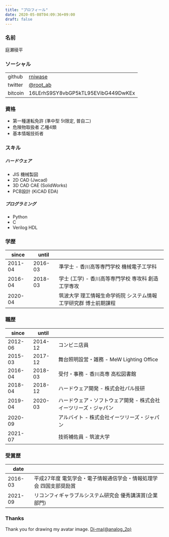 ```yaml
---
title: "プロフィール"
date: 2020-05-08T04:09:36+09:00
draft: false
---
```


### 名前  

庭瀬稜平  

### ソーシャル  
| | |
| --- | --- |
| github | [rniwase](https://github.com/rniwase) |
| twitter | [@root_ab](https://twitter.com/root_ab) |
| bitcoin | 16LErhS9SY8vbGP5kTL95EVibG449DwKEx |

### 資格  

- 第一種運転免許 (準中型 5t限定, 普自二)  
- 危険物取扱者 乙種4類  
- 基本情報技術者  

### スキル  

##### ハードウェア
- JIS 機械製図  
- 2D CAD (Jwcad)  
- 3D CAD CAE (SolidWorks)  
- PCB設計 (KiCAD EDA)  

##### プログラミング  
- Python  
- C  
- Verilog HDL  

### 学歴  
| since | until | |
| --- | --- | --- |
| 2011-04 | 2016-03 | 準学士 - 香川高等専門学校 機械電子工学科 |
| 2016-04 | 2018-03 | 学士 (工学) - 香川高等専門学校 専攻科 創造工学専攻 |
| 2020-04 | | 筑波大学 理工情報生命学術院 システム情報工学研究群 博士前期課程 |

### 職歴
| since | until | |
| --- | --- | --- |
| 2012-06 | 2014-12 | コンビニ店員 |
| 2015-03 | 2017-12 | 舞台照明設営・雑務 - MeW Lighting Office |
| 2016-04 | 2018-03 | 受付・事務 - 香川高専 高松図書館 |
| 2018-04 | 2018-12 | ハードウェア開発 - 株式会社パル技研 |
| 2019-04 | 2020-03 | ハードウェア・ソフトウェア開発 - 株式会社イーツリーズ・ジャパン |
| 2020-09 | | アルバイト - 株式会社イーツリーズ・ジャパン |
| 2021-07 | | 技術補佐員 - 筑波大学 |

### 受賞歴
| date | |
| --- | --- |
| 2016-03 | 平成27年度 電気学会・電子情報通信学会・情報処理学会 四国支部奨励賞 |
| 2021-09 | リコンフィギャラブルシステム研究会 優秀講演賞(企業部門) |

### Thanks
Thank you for drawing my avatar image. [Di-ma(@analog_2p)](https://twitter.com/analog_2p)  

<!--more-->
